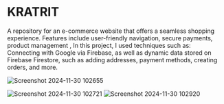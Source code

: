 # KRATRIT
A repository for an e-commerce website that offers a seamless shopping experience. Features include user-friendly navigation, secure payments, product management ,
In this project, I used techniques such as:
Connecting with Google via Firebase, as well as dynamic data stored on Firebase Firestore, such as adding addresses, payment methods, creating orders, and more.

![Screenshot 2024-11-30 102655](https://github.com/user-attachments/assets/29502e8d-60e9-4c48-be24-e52d7002a288)

![Screenshot 2024-11-30 102721](https://github.com/user-attachments/assets/5672a7c9-ee2b-4b0f-b33f-588e6f49f4c8)
![Screenshot 2024-11-30 102920](https://github.com/user-attachments/assets/c4e4dea1-d5ca-426e-a507-303954904cca)
